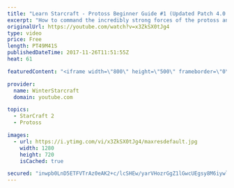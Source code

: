 ```yaml
---
title: "Learn Starcraft - Protoss Beginner Guide #1 (Updated Patch 4.0 FREE TO PLAY)"
excerpt: "How to command the incredibly strong forces of the protoss and cover weaknesses against the other inferior races. Updated for patch 4.0! This guide is not intended for COMPLETELY new players, but those who have played several games/campaign missions and grasp the very basics."
originalUrl: https://youtube.com/watch?v=x3ZkSX0tJg4
type: video
price: Free
length: PT49M41S
publishedDateTime: 2017-11-26T11:51:55Z
heat: 61

featuredContent: "<iframe width=\"800\" height=\"500\" frameborder=\"0\" src=\"https://www.youtube.com/embed/x3ZkSX0tJg4\" allow=\"accelerometer; autoplay; encrypted-media; gyroscope; picture-in-picture\" allowfullscreen></iframe>"

provider:
  name: WinterStarcraft
  domain: youtube.com

topics:
  - StarCraft 2
  - Protoss

images:
  - url: https://i.ytimg.com/vi/x3ZkSX0tJg4/maxresdefault.jpg
    width: 1280
    height: 720
    isCached: true

secured: "inwpb0LnD5ETFVTrAz0eAK2+c/lcSHEw/yarVHozrGgZ1lGwcUEgsy8M6iywlM+/p66PyTOLAYASPvkZTjpofjfQQ5UgT3mGW9dRd6DlSYs4vNh9E5EZXwWYfwE1qxOz/8YU8bfDpO9+W1lqtrpPpXXvr+EIHhV6HKySAEecMWdsifgWV4EmgJG52ZzUkv3f9NBnVIPC0+YsbUsyRmfCvHljIdZHpim5tSqYQtTIa7WeEJFAFXSmUUWu+i+FNKY1KIc6+L4mUmeC+lVN/bGSQTbA9GyqLhaM60QRk4E1hkO2zVer2M/6eSCTl60zpet/5lEdmBjp0jtaO4D8AFRWTWiHVCO+6Zy7RmbG+iDlZPsBxZ+iPYns+KLAzGbA5iS989hfOTfKcq7YMfFGDF9IbI8lfHTAszW6PLyujIvwmb+zLejRA1jkaMu1fOwzql4R;6z+ZuMf2HVuy9ywTeAEPgQ=="
---
```



